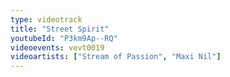 ```yaml
---
type: videotrack
title: "Street Spirit"
youtubeId: "P3km9Ap--RQ"
videoevents: vevt0019
videoartists: ["Stream of Passion", "Maxi Nil"]
---
```

